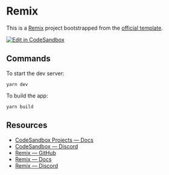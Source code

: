 # Remix

This is a [Remix](https://remix.run) project bootstrapped from the [official template](https://github.com/remix-run/remix/tree/main/templates/remix).

[![Edit in CodeSandbox](https://assets.codesandbox.io/github/button-edit-lime.svg)](https://codesandbox.io/p/github/codesandbox/codesandbox-template-remix/main)

## Commands

To start the dev server:
```
yarn dev
```

To build the app:
```
yarn build
```

## Resources

- [CodeSandbox Projects — Docs](https://codesandbox.io/docs/projects)
- [CodeSandbox — Discord](https://discord.gg/Ggarp3pX5H)
- [Remix — GitHub](https://github.com/remix-run/remix)
- [Remix — Docs](https://remix.run/docs)
- [Remix — Discord](https://rmx.as/discord)
